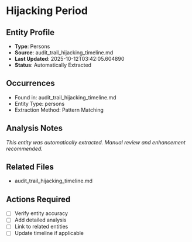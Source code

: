 # Hijacking Period

## Entity Profile
- **Type**: Persons
- **Source**: audit_trail_hijacking_timeline.md
- **Last Updated**: 2025-10-12T03:42:05.604890
- **Status**: Automatically Extracted

## Occurrences
- Found in: audit_trail_hijacking_timeline.md
- Entity Type: persons
- Extraction Method: Pattern Matching

## Analysis Notes
*This entity was automatically extracted. Manual review and enhancement recommended.*

## Related Files
- audit_trail_hijacking_timeline.md

## Actions Required
- [ ] Verify entity accuracy
- [ ] Add detailed analysis
- [ ] Link to related entities
- [ ] Update timeline if applicable
